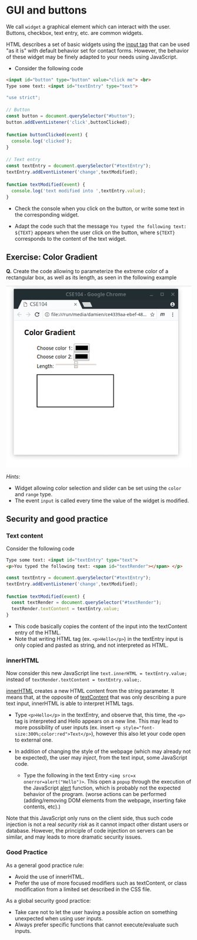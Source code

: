 # GUI and buttons

We call `widget` a graphical element which can interact with the user. Buttons, checkbox, text entry, etc. are common widgets.

HTML describes a set of basic widgets using the [input tag](https://developer.mozilla.org/en-US/docs/Web/HTML/Element/input) that can be used "as it is" with default behavior set for contact forms. However, the behavior of these widget may be finely adapted to your needs using JavaScript.


* Consider the following code

```html
<input id="button" type="button" value="click me"> <br>
Type some text: <input id="textEntry" type="text">
```

```javascript
"use strict";

// Button
const button = document.querySelector("#button");
button.addEventListener('click',buttonClicked);

function buttonClicked(event) {
  console.log('clicked');
}

// Text entry
const textEntry = document.querySelector("#textEntry");
textEntry.addEventListener('change',textModified);

function textModified(event) {
  console.log('text modified into ',textEntry.value);
}
```

* Check the console when you click on the button, or write some text in the corresponding widget.

* Adapt the code such that the message `You typed the following text: ${TEXT}` appears when the user click on the button, where `${TEXT}` corresponds to the content of the text widget.


## Exercise: Color Gradient

__Q.__ Create the code allowing to parameterize the extreme color of a rectangular box, as well as its length, as seen in the following example

![](pics/exercise.apng)


_Hints_: 
* Widget allowing color selection and slider can be set using the `color` and `range` type.
* The event `input` is called every time the value of the widget is modified.


## Security and good practice

### Text content

Consider the following code

```html
Type some text: <input id="textEntry" type="text">
<p>You typed the following text: <span id="textRender"></span> </p>
```

```javascript
const textEntry = document.querySelector("#textEntry");
textEntry.addEventListener('change',textModified);

function textModified(event) {
  const textRender = document.querySelector("#textRender");
  textRender.textContent = textEntry.value;
}
```

* This code basically copies the content of the input into the textContent entry of the HTML.
* Note that writing HTML tag (ex. `<p>Hello</p>`) in the textEntry input is only copied and pasted as string, and not interpreted as HTML.

### innerHTML

Now consider this new JavaScript line `text.innerHTML = textEntry.value;` instead of `textRender.textContent = textEntry.value;`.

[innerHTML](https://developer.mozilla.org/en-US/docs/Web/API/Element/innerHTML) creates a new HTML content from the string parameter. It means that, at the opposite of [textContent](https://developer.mozilla.org/en-US/docs/Web/API/Node/textContent) that was only describing a pure text input, innerHTML is able to interpret HTML tags.

* Type `<p>Hello</p>` in the textEntry, and observe that, this time, the `<p>` tag is interpreted and Hello appears on a new line.
This may lead to more possibility of user inputs (ex. insert `<p style="font-size:300%;color:red">Text</p>`), however this also let your code open to external one.

* In addition of changing the style of the webpage (which may already not be expected), the user may _inject_, from the text input, some JavaScript code.
  * Type the following in the text Entry `<img src=x onerror=alert("Hello")>`.
This open a `popup` through the execution of the JavaScript [alert](https://developer.mozilla.org/en-US/docs/Web/API/Window/alert) function, which is probably not the expected behavior of the program. (worse actions can be performed (adding/removing DOM elements from the webpage, inserting fake contents, etc).)

Note that this JavaScript only runs on the client side, thus such code injection is not a real _security risk_ as it cannot impact other distant users or database. However, the principle of code injection on servers can be similar, and may leads to more dramatic security issues.


### Good Practice

As a general good practice rule:
* Avoid the use of innerHTML.
* Prefer the use of more focused modifiers such as textContent, or class modification from a limited set described in the CSS file.

As a global security good practice:
* Take care not to let the user having a possible action on something unexpected when using user inputs.
* Always prefer specific functions that cannot execute/evaluate such inputs.